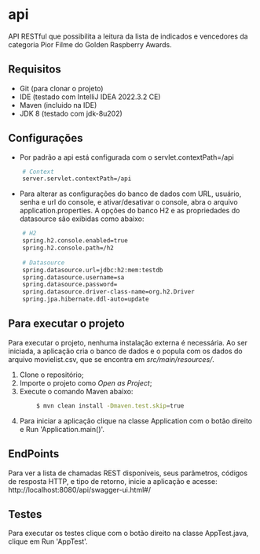 # api
API RESTful que possibilita a leitura da lista de indicados e vencedores
da categoria Pior Filme do Golden Raspberry Awards.

## Requisitos
- Git (para clonar o projeto)
- IDE (testado com IntelliJ IDEA 2022.3.2 CE)
- Maven (incluido na IDE)
- JDK 8 (testado com jdk-8u202)

## Configurações
- Por padrão a api está configurada com o servlet.contextPath=/api
```sh
    # Context
    server.servlet.contextPath=/api
```
- Para alterar as configurações do banco de dados com URL, usuário, senha e url do console, e ativar/desativar o console, abra o arquivo application.properties. A opções do banco H2 e as propriedades do datasource são exibidas como abaixo:
```sh
    # H2
    spring.h2.console.enabled=true
    spring.h2.console.path=/h2
    
    # Datasource
    spring.datasource.url=jdbc:h2:mem:testdb
    spring.datasource.username=sa
    spring.datasource.password=
    spring.datasource.driver-class-name=org.h2.Driver
    spring.jpa.hibernate.ddl-auto=update
```

## Para executar o projeto
Para executar o projeto, nenhuma instalação externa é necessária. Ao ser iniciada, a aplicação cria o banco de dados e o popula com os dados do arquivo movielist.csv, que se encontra em *src/main/resources/*.
1. Clone o repositório;
2. Importe o projeto como *Open as Project*;
3. Execute o comando Maven abaixo:
```sh
        $ mvn clean install -Dmaven.test.skip=true
```
4. Para iniciar a aplicação clique na classe Application com o botão direito e Run 'Application.main()'.

## EndPoints
Para ver a lista de chamadas REST disponíveis, seus parâmetros, códigos de resposta HTTP, e tipo de retorno, inicie a aplicação e acesse: http://localhost:8080/api/swagger-ui.html#/

## Testes
Para executar os testes clique com o botão direito na classe AppTest.java, clique em Run 'AppTest'.
